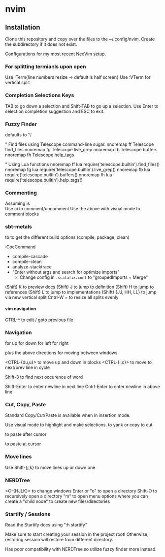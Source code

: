 # nvim

## Installation
Clone this repository and copy over the files to the ~/.config/nvim. Create the subdirectory if it does not exist. 

Configurations for my most recent NeoVim setup.

### For splitting termianls upon open

Use :Term{line numbers resize => default is half screen}
Use :VTerm for vertical split

### Completion Selections Keys

TAB to go down a selection and Shift-TAB to go up a selection. Use Enter to selection completion suggestion and ESC to exit.

### Fuzzy Finder

<leader> defaults to '\\'

" Find files using Telescope command-line sugar.
nnoremap <leader>ff <cmd>Telescope find_files<cr>
nnoremap <leader>fg <cmd>Telescope live_grep<cr>
nnoremap <leader>fb <cmd>Telescope buffers<cr>
nnoremap <leader>fh <cmd>Telescope help_tags<cr>

" Using Lua functions
nnoremap <leader>ff <cmd>lua require('telescope.builtin').find_files()<cr>
nnoremap <leader>fg <cmd>lua require('telescope.builtin').live_grep()<cr>
nnoremap <leader>fb <cmd>lua require('telescope.builtin').buffers()<cr>
nnoremap <leader>fh <cmd>lua require('telescope.builtin').help_tags()<cr>

### Commenting

Assuming <leader> is \
Use <leader>ci to comment/uncomment
Use the above with visual mode to comment blocks

### sbt-metals

<space>tb to get the different build options (compile, package, clean)

:CocCommand

- compile-cascade
- compile-clean
- analyze-stacktrace
- "Enter without args and search for optimize imports"
  - Change config in `.scalafix.conf` to "groupedImports = Merge"

(Shift) K to preview docs
(Shift) J to jump to definition
(Shift) H to jump to references
(Shift) L to jump to implementations
(Shift) {JJ, HH, LL} to jump via new vertical split
Cntrl-W = to resize all splits evenly

#### vim navigation

CTRL-^ to edit / goto previous file

### Navigation

<j> for up
<k> for down
<h> for left
<l> for right

<cntrl> plus the above directions for moving between windows

<CTRL-{du,u}> to move up and down in blocks
<CTRL-{i,o}> to move to next/prev line in cycle

Shift-3 to find next occurence of word

Shift-Enter to enter newline in next line
Cntrl-Enter to enter newline in above line

### Cut, Copy, Paste

Standard Copy/Cut/Paste is available when in insertion mode.

Use visual mode to highlight and make selections.
<y> to yank or copy
<d> to cut

<p> to paste after cursor
<P> to paste at cursor

### Move lines

Use Shift-{j,k} to move lines up or down one

### NERDTree

<C-{HJLK}> to change windows
Enter or "o" to open a directory
Shift-O to recursively open a directory
"m" to open menu options where you can create a "child node" to create new files/directories

### Startify / Sessions

Read the Startify docs using ":h startify"

Make sure to start creating your session in the project root!
Otherwise, restoring session will restore from different directory.

Has poor compatibility with NERDTree so utilize fuzzy finder more instead.
